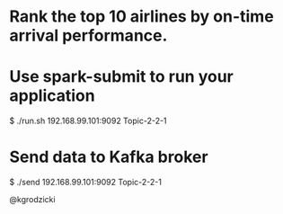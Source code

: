 # Rank the top 10 airlines by on-time arrival performance.

# Use spark-submit to run your application
$ ./run.sh 192.168.99.101:9092 Topic-2-2-1

# Send data to Kafka broker
$ ./send 192.168.99.101:9092 Topic-2-2-1


@kgrodzicki
